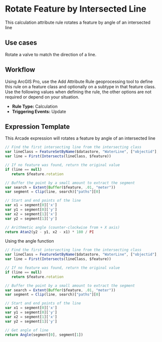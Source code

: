 # Rotate Feature by Intersected Line

This calculation attribute rule rotates a feature by angle of an intersected line

## Use cases

Rotate a valve to match the direction of a line.

## Workflow

Using ArcGIS Pro, use the Add Attribute Rule geoprocessing tool to define this rule on a feature class and optionally on a subtype in that feature class.  Use the following values when defining the rule, the other options are not required or depend on your situation.
  
  - **Rule Type:** Calculation
  - **Triggering Events:** Update

## Expression Template

This Arcade expression will rotates a feature by angle of an intersected line

```js
// Find the first intersecting line from the intersecting class
var lineClass = FeatureSetByName($datastore, "WaterLine", ["objectid"], true)
var line = First(Intersects(lineClass, $feature))

// If no feature was found, return the original value
if (line == null)
   return $feature.rotation

// Buffer the point by a small amount to extract the segment
var search = Extent(Buffer($feature, .01, "meter"))
var segment = Clip(line, search)["paths"][0]

// Start and end points of the line
var x1 = segment[0]['x']
var y1 = segment[0]['y']
var x2 = segment[1]['x']
var y2 = segment[1]['y']

// Arithmetic angle (counter-clockwise from + X axis)
return Atan2(y2 - y1, x2 - x1) * 180 / PI  
```

Using the angle function
```js
// Find the first intersecting line from the intersecting class
var lineClass = FeatureSetByName($datastore, "WaterLine", ["objectid"], true)
var line = First(Intersects(lineClass, $feature))

// If no feature was found, return the original value
if (line == null)
   return $feature.rotation

// Buffer the point by a small amount to extract the segment
var search = Extent(Buffer($feature, .01, "meter"))
var segment = Clip(line, search)["paths"][0]

// Start and end points of the line
var x1 = segment[0]['x']
var y1 = segment[0]['y']
var x2 = segment[1]['x']
var y2 = segment[1]['y']

// Get angle of line
return Angle(segment[0], segment[1])  
```